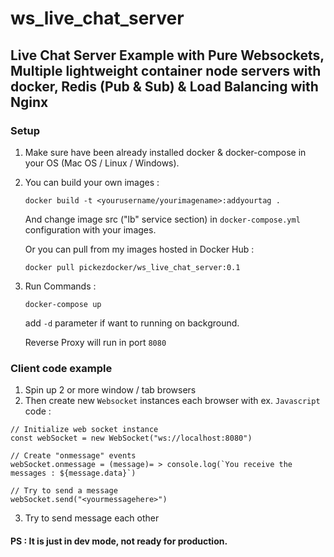 # ws_live_chat_server

## Live Chat Server Example with Pure Websockets, Multiple lightweight container node servers with docker, Redis (Pub &amp; Sub) &amp; Load Balancing with Nginx

### Setup

1. Make sure have been already installed docker & docker-compose in your OS (Mac OS / Linux / Windows).
2. You can build your own images :

   ``` docker build -t <yourusername/yourimagename>:addyourtag . ```

   And change image src ("lb" service section) in ```docker-compose.yml``` configuration with your images.

   Or you can pull from my images hosted in Docker Hub :

   ``` docker pull pickezdocker/ws_live_chat_server:0.1 ```

3. Run Commands :

   ``` docker-compose up ```
   
   add ``` -d ``` parameter if want to running on background.

   Reverse Proxy will run in port ```8080```
  
### Client code example

1. Spin up 2 or more window / tab browsers
2. Then create new ```Websocket``` instances each browser with ex. ```Javascript``` code :

```
// Initialize web socket instance
const webSocket = new WebSocket("ws://localhost:8080")

// Create "onmessage" events
webSocket.onmessage = (message)= > console.log(`You receive the messages : ${message.data}`)

// Try to send a message
webSocket.send("<yourmessagehere>")

```

3. Try to send message each other 


#### PS : It is just in dev mode, not ready for production.
